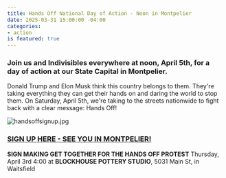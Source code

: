 ```yaml
---
title: Hands Off National Day of Action - Noon in Montpelier
date: 2025-03-31 15:00:00 -04:00
categories:
- action
is featured: true
---
```


### Join us and Indivisibles everywhere at noon, April 5th, for a  day of action at our State Capital in Montpelier.

Donald Trump and Elon Musk think this country belongs to them. They're taking everything they can get their hands on and daring the world to stop them. On Saturday, April 5th, we're taking to the streets nationwide to fight back with a clear message: Hands Off!

![handsoffsignup.jpg](/uploads/handsoffsignup.jpg)

### [SIGN UP HERE - SEE YOU IN MONTPELIER!](https://www.mobilize.us/handsoff/event/765733/?referring_vol=2216532&rname=Jeb&share_context=event-detail-page-modal-chained-invite&share_medium=copy_link&fbclid=IwY2xjawJNQLhleHRuA2FlbQIxMQABHYCFE-QRrY_qg5DeZU5dklm_d2eBW89qt0FcWRzlfnyyfLOnJYtYBMrONQ_aem_clwfHAVL2vmY6K6PD1SGQw)

**SIGN MAKING GET TOGETHER FOR THE HANDS OFF PROTEST**
Thursday, April 3rd 4:00 at **BLOCKHOUSE POTTERY STUDIO**, 5031 Main St, in Waitsfield
